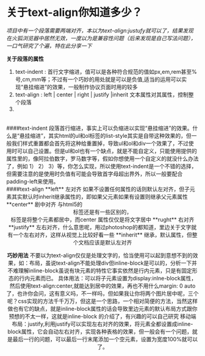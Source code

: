 # 关于text-align你知道多少？

*项目中有一个段落需要两端对齐，本以为text-align:justufy就可以了，结果发现在火狐浏览器中居然无效，一度以为是兼容性问题（后来发现是自己写法问题），一口气研究了个遍，特在此分享一下*

**关于段落的属性**
1. text-indent : 首行文字缩进，值可以是各种符合规范的值如px,em,rem甚至%号,cm,mm等；不过有一个巧妙的用处就是可以是负值,适当的运用可以实现“悬挂缩进”的效果，一般制作协议页面时用的较多
1. text-align : left | center | right | justify |inherit 文本属性对其属性，控制整个段落
1. 

<br/>
####text-indent
段落首行缩进，事实上可以负缩进以实现“悬挂缩进”的效果。什么是“悬挂缩进”，其实html的ul和ol标签的list-style其实是自带这种效果的，但一般我们样式重置都会首先将这种给重置掉，导致ul和ol和div一个效果了，不过使用时可以自己设置。但是ul和ol也有一个缺点，就是不能自定义，只能使用提供的属性里的，像阿拉伯数字，罗马数字等，假如你想使用一个自定义的就没什么办法了，例如 1） 2） 3）等，你怎么实现，所以使用text-indent是一个不错的选择，但需要注意的是使用时负值有可能会导致首字母超出界外，所以一般要配合padding-left来使用。

<br/>
####text-align
**left** 左对齐 如果不设置任何属性的话则默认左对齐，但子元素其实默认时inherit继承属性的，即如果父元素如果有设置则继承父元素属性
**center** 剧中对齐 与html5的<center>标签还是有一些区别的，<center>标签是将整个元素都居中，而center 属性仅仅是将文字居中
**rught** 右对齐 
**justify** 左右对齐，什么意思呢，用过photoshop的都知道，里边关于文字就有一个左右对齐，这样从视觉上比较好看一些
**inherit** 继承，默认属性，但整个文档应该是默认左对齐

**巧妙用法** 不要以为text-align仅仅是处理文字的，恰当使用可以起到意想不到的效果，如：布局，虽说text-align不能处理div但inline-block是可以的，分析一下并不难理解inline-block虽说有块元素的特性它事实依然是行内元素，只是有固定形态的行内元素而已。
具体用法：可以将子元素设置为display:inlne-block属性，然后使用text-align:center,就能达到居中的效果，再也不用什么margin: 0 auto了，也许你会问，这有意义吗，不一样吗，但如果我让你将两个图片居中呢，三个呢？css实现的方法千千万万，但这是一个思路，一个相对简便的方法，当然这样做也有它的缺点，就是inline-block属性的话会导致里边元素的默认布局方式跟你预想的不太一样，这就是inline-block 的介绍了，有兴趣的可以自己研究
移动端布局：justify,利用justify可以实现左右对齐的效果，将元素全都设置成inline-block属性，它会自动左右对齐，实现各种表格的效果，但一般会有一个问题，就是最后一行的问题，可以最后一行末尾添加一个空元素，设置为宽度100%就可以了。